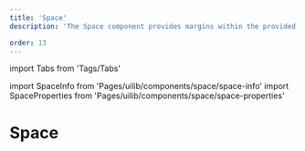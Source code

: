 ```yaml
---
title: 'Space'
description: 'The Space component provides margins within the provided spacing patterns.'

order: 13
---
```


import Tabs from 'Tags/Tabs'

import SpaceInfo from 'Pages/uilib/components/space/space-info'
import SpaceProperties from 'Pages/uilib/components/space/space-properties'

# Space

<Tabs>
  <Tabs.Content>
    <SpaceInfo />
  </Tabs.Content>
  <Tabs.Content>
    <SpaceProperties />
  </Tabs.Content>
</Tabs>
